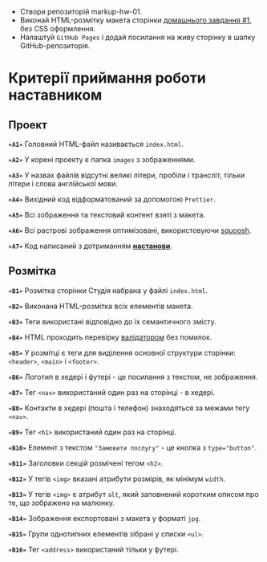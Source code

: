- Створи репозиторій markup-hw-01.
- Виконай HTML-розмітку макета сторінки [домашнього завдання #1](https://www.figma.com/file/1ehrLBauvVFu4mVhxsHzyZ/Web-Studio-(Version-2.1)?node-id=0%3A1), без CSS оформлення.
- Налаштуй `GitHub Pages` і додай посилання на живу сторінку в шапку GitHub-репозиторія.

# Критерії приймання роботи наставником
## Проект

**`«A1»`** Головний HTML-файл називається `index.html`.

**`«A2»`** У корені проекту є папка `images` з зображеннями.

**`«A3»`** У назвах файлів відсутні великі літери, пробіли і трансліт, тільки літери і слова англійської мови.

**`«A4»`** Вихідний код відформатований за допомогою `Prettier`.

**`«A5»`** Всі зображення та текстовий контент взяті з макета.

**`«A6»`** Всі растрові зображення оптимізовані, використовуючи [squoosh](https://squoosh.app/).

**`«A7»`** Код написаний з дотриманням **[настанови](https://codeguide.co/)**.

## Розмітка
**`«B1»`** Розмітка сторінки Студія набрана у файлі `index.html`.

**`«B2»`** Виконана HTML-розмітка всіх елементів макета.

**`«B3»`** Теги використані відповідно до їх семантичного змісту.

**`«B4»`** HTML проходить перевірку [валідатором](http://validator.w3.org/nu/) без помилок.

**`«B5»`** У розмітці є теги для виділення основної структури сторінки: `<header>`, `<main>` і `<footer>`.

**`«B6»`** Логотип в хедері і футері - це посилання з текстом, не зображення.

**`«B7»`** Тег `<nav>` використаний один раз на сторінці - в хедері.

**`«B8»`** Контакти в хедері (пошта і телефон) знаходяться за межами тегу `<nav>`.

**`«B9»`** Тег `<h1>` використаний один раз на сторінці.

**`«B10»`** Елемент з текстом `"Замовити послугу"` - це кнопка з `type="button"`.

**`«B11»`** Заголовки секцій розмічені тегом `<h2>`.

**`«B12»`** У тегів `<img>` вказані атрибути розмірів, як мінімум `width`.

**`«B13»`** У тегів `<img>` є атрибут `alt`, який заповнений коротким описом про те, що зображено на малюнку.

**`«B14»`** Зображення експортовані з макета у форматі `jpg`.

**`«B15»`** Групи однотипних елементів зібрані у списки `<ul>`.

**`«B16»`** Тег `<address>` використаний тільки у футері.
